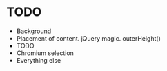 TODO
=======

 * Background
 * Placement of content. jQuery magic. outerHeight()
 * TODO
 * Chromium selection
 * Everything else
